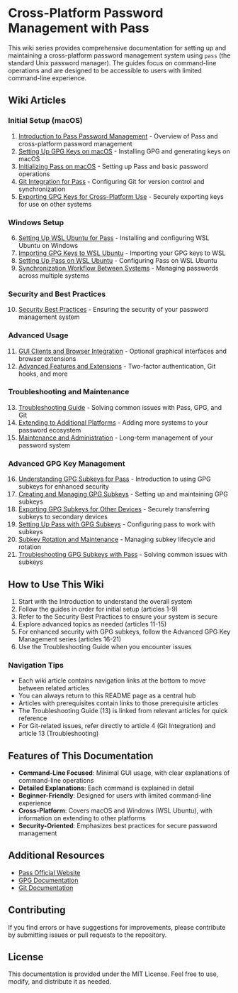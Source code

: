 # Cross-Platform Password Management with Pass

This wiki series provides comprehensive documentation for setting up and maintaining a cross-platform password management system using `pass` (the standard Unix password manager). The guides focus on command-line operations and are designed to be accessible to users with limited command-line experience.

## Wiki Articles

### Initial Setup (macOS)

1. [Introduction to Pass Password Management](01_Introduction_to_Pass.md) - Overview of Pass and cross-platform password management
2. [Setting Up GPG Keys on macOS](02_Setting_Up_GPG_Keys_on_macOS.md) - Installing GPG and generating keys on macOS
3. [Initializing Pass on macOS](03_Initializing_Pass_on_macOS.md) - Setting up Pass and basic password operations
4. [Git Integration for Pass](04_Git_Integration_for_Pass.md) - Configuring Git for version control and synchronization
5. [Exporting GPG Keys for Cross-Platform Use](05_Exporting_GPG_Keys_for_Cross_Platform_Use.md) - Securely exporting keys for use on other systems

### Windows Setup

6. [Setting Up WSL Ubuntu for Pass](06_Setting_Up_WSL_Ubuntu_for_Pass.md) - Installing and configuring WSL Ubuntu on Windows
7. [Importing GPG Keys to WSL Ubuntu](07_Importing_GPG_Keys_to_WSL_Ubuntu.md) - Importing your GPG keys to WSL
8. [Setting Up Pass on WSL Ubuntu](08_Setting_Up_Pass_on_WSL_Ubuntu.md) - Configuring Pass on WSL Ubuntu
9. [Synchronization Workflow Between Systems](09_Synchronization_Workflow_Between_Systems.md) - Managing passwords across multiple systems

### Security and Best Practices

10. [Security Best Practices](10_Security_Best_Practices.md) - Ensuring the security of your password management system

### Advanced Usage

11. [GUI Clients and Browser Integration](11_GUI_Clients_and_Browser_Integration.md) - Optional graphical interfaces and browser extensions
12. [Advanced Features and Extensions](12_Advanced_Features_and_Extensions.md) - Two-factor authentication, Git hooks, and more

### Troubleshooting and Maintenance

13. [Troubleshooting Guide](13_Troubleshooting_Guide.md) - Solving common issues with Pass, GPG, and Git
14. [Extending to Additional Platforms](14_Extending_to_Additional_Platforms.md) - Adding more systems to your password ecosystem
15. [Maintenance and Administration](15_Maintenance_and_Administration.md) - Long-term management of your password system

### Advanced GPG Key Management

16. [Understanding GPG Subkeys for Pass](gpg_subkeys/16_Understanding_GPG_Subkeys_for_Pass.md) - Introduction to using GPG subkeys for enhanced security
17. [Creating and Managing GPG Subkeys](gpg_subkeys/17_Creating_and_Managing_GPG_Subkeys.md) - Setting up and maintaining GPG subkeys
18. [Exporting GPG Subkeys for Other Devices](gpg_subkeys/18_Exporting_GPG_Subkeys_for_Other_Devices.md) - Securely transferring subkeys to secondary devices
19. [Setting Up Pass with GPG Subkeys](gpg_subkeys/19_Setting_Up_Pass_with_GPG_Subkeys.md) - Configuring pass to work with subkeys
20. [Subkey Rotation and Maintenance](gpg_subkeys/20_Subkey_Rotation_and_Maintenance.md) - Managing subkey lifecycle and rotation
21. [Troubleshooting GPG Subkeys with Pass](gpg_subkeys/21_Troubleshooting_GPG_Subkeys_with_Pass.md) - Solving common issues with subkeys

## How to Use This Wiki

1. Start with the Introduction to understand the overall system
2. Follow the guides in order for initial setup (articles 1-9)
3. Refer to the Security Best Practices to ensure your system is secure
4. Explore advanced topics as needed (articles 11-15)
5. For enhanced security with GPG subkeys, follow the Advanced GPG Key Management series (articles 16-21)
6. Use the Troubleshooting Guide when you encounter issues

### Navigation Tips

- Each wiki article contains navigation links at the bottom to move between related articles
- You can always return to this README page as a central hub
- Articles with prerequisites contain links to those prerequisite articles
- The Troubleshooting Guide (13) is linked from relevant articles for quick reference
- For Git-related issues, refer directly to article 4 (Git Integration) and article 13 (Troubleshooting)

## Features of This Documentation

- **Command-Line Focused**: Minimal GUI usage, with clear explanations of command-line operations
- **Detailed Explanations**: Each command is explained in detail
- **Beginner-Friendly**: Designed for users with limited command-line experience
- **Cross-Platform**: Covers macOS and Windows (WSL Ubuntu), with information on extending to other platforms
- **Security-Oriented**: Emphasizes best practices for secure password management

## Additional Resources

- [Pass Official Website](https://www.passwordstore.org/)
- [GPG Documentation](https://gnupg.org/documentation/)
- [Git Documentation](https://git-scm.com/doc)

## Contributing

If you find errors or have suggestions for improvements, please contribute by submitting issues or pull requests to the repository.

## License

This documentation is provided under the MIT License. Feel free to use, modify, and distribute it as needed.
